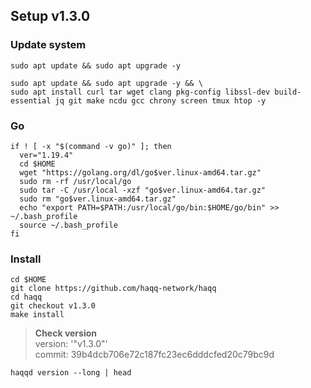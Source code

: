 ## Setup v1.3.0 

### Update system

```
sudo apt update && sudo apt upgrade -y
```
```
sudo apt update && sudo apt upgrade -y && \
sudo apt install curl tar wget clang pkg-config libssl-dev build-essential jq git make ncdu gcc chrony screen tmux htop -y
```

### Go

```
if ! [ -x "$(command -v go)" ]; then
  ver="1.19.4"
  cd $HOME
  wget "https://golang.org/dl/go$ver.linux-amd64.tar.gz"
  sudo rm -rf /usr/local/go
  sudo tar -C /usr/local -xzf "go$ver.linux-amd64.tar.gz"
  sudo rm "go$ver.linux-amd64.tar.gz"
  echo "export PATH=$PATH:/usr/local/go/bin:$HOME/go/bin" >> ~/.bash_profile
  source ~/.bash_profile
fi
```

### Install

```
cd $HOME
git clone https://github.com/haqq-network/haqq
cd haqq
git checkout v1.3.0
make install 
```
> **Check version**    
> version: '"v1.3.0"'    
> commit: 39b4dcb706e72c187fc23ec6dddcfed20c79bc9d
```
haqqd version --long | head
```

###
```

```

###
```

```

###
```

```

###
```

```

###
```

```

###
```

```

###
```

```

###
```

```

###
```

```

###
```

```
